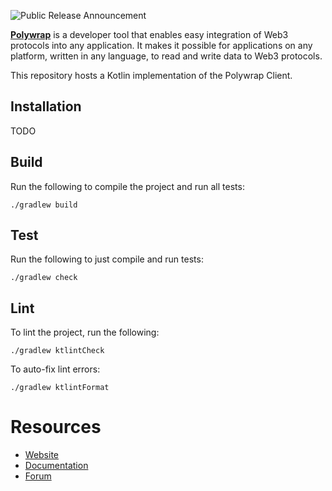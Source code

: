 ![Public Release Announcement](https://user-images.githubusercontent.com/5522128/177473887-2689cf25-7937-4620-8ca5-17620729a65d.png)

[**Polywrap**](https://polywrap.io/) is a developer tool that enables easy integration of Web3 protocols into any application. It makes it possible for applications on any platform, written in any language, to read and write data to Web3 protocols.

This repository hosts a Kotlin implementation of the Polywrap Client.

## Installation
TODO

## Build

Run the following to compile the project and run all tests:

`./gradlew build`

## Test

Run the following to just compile and run tests:

```
./gradlew check
```

## Lint

To lint the project, run the following:

```
./gradlew ktlintCheck
```

To auto-fix lint errors:

```
./gradlew ktlintFormat
```

# Resources
- [Website](https://polywrap.io/)
- [Documentation](https://docs.polywrap.io/)
- [Forum](https://forum.polywrap.io/)